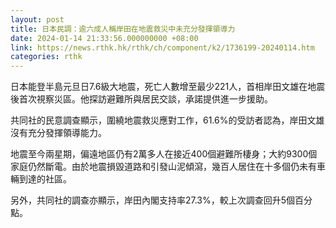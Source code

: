 ```yaml
---
layout: post
title: 日本民調：逾六成人稱岸田在地震救災中未充分發揮領導力
date: 2024-01-14 21:33:56.000000000 +08:00
link: https://news.rthk.hk/rthk/ch/component/k2/1736199-20240114.htm
categories: rthk
---
```


日本能登半島元旦日7.6級大地震，死亡人數增至最少221人，首相岸田文雄在地震後首次視察災區。他探訪避難所與居民交談，承諾提供進一步援助。

共同社的民意調查顯示，圍繞地震救災應對工作，61.6%的受訪者認為，岸田文雄沒有充分發揮領導能力。

地震至今兩星期，偏遠地區仍有2萬多人在接近400個避難所棲身；大約9300個家庭仍然斷電。由於地震損毀道路和引發山泥傾瀉，幾百人居住在十多個仍未有車輛到達的社區。

另外，共同社的調查亦顯示，岸田內閣支持率27.3%，較上次調查回升5個百分點。
